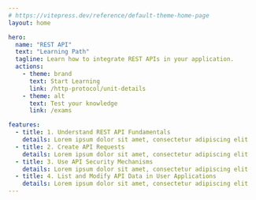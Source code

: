 ```yaml
---
# https://vitepress.dev/reference/default-theme-home-page
layout: home

hero:
  name: "REST API"
  text: "Learning Path"
  tagline: Learn how to integrate REST APIs in your application.
  actions:
    - theme: brand
      text: Start Learning
      link: /http-protocol/unit-details
    - theme: alt
      text: Test your knowledge
      link: /exams

features:
  - title: 1. Understand REST API Fundamentals
    details: Lorem ipsum dolor sit amet, consectetur adipiscing elit
  - title: 2. Create API Requests
    details: Lorem ipsum dolor sit amet, consectetur adipiscing elit
  - title: 3. Use API Security Mechanisms
    details: Lorem ipsum dolor sit amet, consectetur adipiscing elit
  - title: 4. List and Modify API Data in User Applications
    details: Lorem ipsum dolor sit amet, consectetur adipiscing elit
---
```


